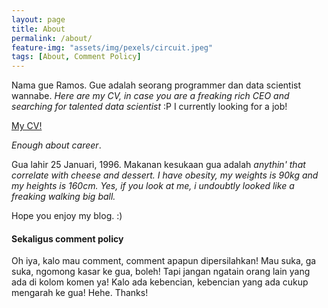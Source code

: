 ```yaml
---
layout: page
title: About
permalink: /about/
feature-img: "assets/img/pexels/circuit.jpeg"
tags: [About, Comment Policy]
---
```


Nama gue Ramos. Gue adalah seorang programmer dan data scientist wannabe. _Here are my CV, in case you are a freaking rich CEO and searching for talented data scientist_ :P I currently looking for a job!

[My CV!](https://drive.google.com/file/d/13VVVt8WrmMw1b0TvY6TgadVkcl8tRx6-/view?usp=sharing)

_Enough about career_. 

Gua lahir 25 Januari, 1996. Makanan kesukaan gua adalah _anythin' that correlate with cheese and dessert. I have obesity, my weights is 90kg and my heights is 160cm. Yes, if you look at me, i undoubtly looked like a freaking walking big ball._

Hope you enjoy my blog. :)


#### Sekaligus comment policy
Oh iya, kalo mau comment, comment apapun dipersilahkan! Mau suka, ga suka, ngomong kasar ke gua, boleh! Tapi jangan ngatain orang lain yang ada di kolom komen ya! Kalo ada kebencian, kebencian yang ada cukup mengarah ke gua! Hehe. Thanks!